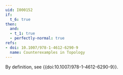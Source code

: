 ```yaml
---
uid: I000152
if:
  t_6: true
then:
  and:
  - t_1: true
  - perfectly-normal: true
refs:
- doi: 10.1007/978-1-4612-6290-9
  name: Counterexamples in Topology
---
```

By definition, see {{doi:10.1007/978-1-4612-6290-9}}.
